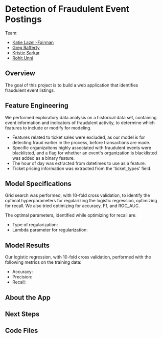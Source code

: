 # Detection of Fraudulent Event Postings
Team:
- [Katie Lazell-Fairman](https://github.com/lazell)
- [Greg Rafferty](https://github.com/raffg)
- [Kristie Sarkar](https://github.com/ks2282)
- [Rohit Unni](https://github.com/rohitunni)

## Overview
The goal of this project is to build a web application that identifies fraudulent event listings.

## Feature Engineering
We performed exploratory data analysis on a historical data set, containing event information and indicators of fraudulent activity, to determine which features to include or modify for modeling.

- Features related to ticket sales were excluded, as our model is for detecting fraud earlier in the process, before transactions are made.
- Specific organizations highly associated with fraudulent events were blacklisted,
and a flag for whether an event's organization is blacklisted was added as a binary feature.
- The hour of day was extracted from datetimes to use as a feature.
- Ticket pricing information was extracted from the 'ticket_types' field.

## Model Specifications
Grid search was performed, with 10-fold cross validation, to identify the optimal hyperparameters for regularizing the logistic regression, optimizing for recall. We also tried optimizing for accuracy, F1, and ROC_AUC.

The optimal parameters, identified while optimizing for recall are:
- Type of regularization:
- Lambda parameter for regularization:  

## Model Results
Our logistic regression, with 10-fold cross validation, performed with the following metrics on the training data:
- Accuracy:
- Precision:
- Recall:

## About the App

## Next Steps

## Code Files
